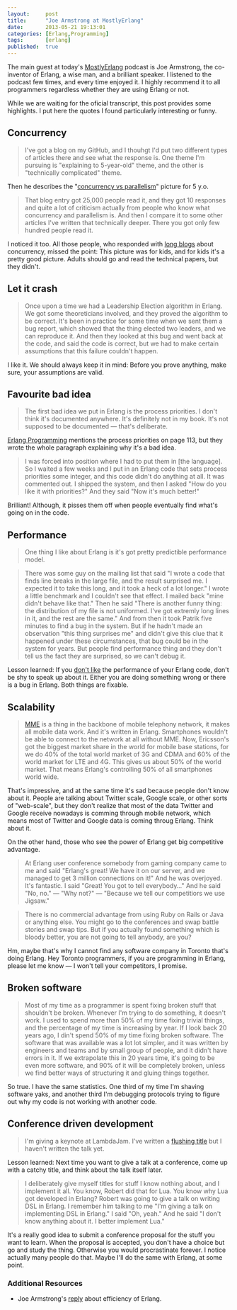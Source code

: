 ```yaml
---
layout:     post
title:      "Joe Armstrong at MostlyErlang"
date:       2013-05-21 19:13:01
categories: [Erlang,Programming]
tags:       [erlang]
published:  true
---
```


The main guest at today's [MostlyErlang](http://mostlyerlang.wordpress.com/2013/05/21/43/) podcast is Joe Armstrong, the co-inventor of Erlang, a wise man, and a brilliant speaker. I listened to the podcast few times, and every time enjoyed it. I highly recommend it to all programmers regardless whether they are using Erlang or not.

While we are waiting for the oficial transcript, this post provides some highlights. I put here the quotes I found particularly interesting or funny.

## Concurrency

> I've got a blog on my GitHub, and I thouhgt I'd put two different types of articles there and see what the response is. One theme I'm pursuing is "explaining to 5-year-old" theme, and the other is "technically complicated" theme.

Then he describes the "[concurrency vs parallelism](http://joearms.github.io/2013/04/05/concurrent-and-parallel-programming.html)" picture for 5 y.o. 

> That blog entry got 25,000 people read it, and they got 10 responses and quite a lot of criticism actually from people who know what concurrency and parallelism is. And then I compare it to some other articles I've written that technically deeper. There you got only few hundred people read it.

I noticed it too. All those people, who responded with [long blogs](http://www.yosefk.com/blog/parallelism-and-concurrency-need-different-tools.html) about concurrency, missed the point: This picture was for kids, and for kids it's a pretty good picture. Adults should go and read the technical papers, but they didn't.

<!-- more -->

## Let it crash

> Once upon a time we had a Leadership Election algorithm in Erlang. We got some theoreticians involved, and they proved the algorithm to be correct. It's been in practice for some time when we sent them a bug report, which showed that the thing elected two leaders, and we can reproduce it. And then they looked at this bug and went back at the code, and said the code is correct, but we had to make certain assumptions that this failure couldn't happen.

I like it. We should always keep it in mind: Before you prove anything, make sure, your assumptions are valid.

## Favourite bad idea

> The first bad idea we put in Erlang is the process priorities. I don't think it's documented anywhere. It's definitely not in my book. It's not supposed to be documented — that's deliberate.

[Erlang Programming](http://www.erlangprogramming.org/) mentions the process priorities on page 113, but they wrote the whole paragraph explaining why it's a bad idea.

> I was forced into position where I had to put them in [the language]. So I waited a few weeks and I put in an Erlang code that sets process priorities some integer, and this code didn't do anything at all. It was commented out. I shipped the system, and then I asked "How do you like it with priorities?" And they said "Now it's much better!"

Brilliant! Although, it pisses them off when people eventually find what's going on in the code.

## Performance

> One thing I like about Erlang is it's got pretty predictible performance model.

> There was some guy on the mailing list that said "I wrote a code that finds line breaks in the large file, and the result surprised me. I expected it to take this long, and it took a heck of a lot longer." I wrote a little benchmark and I couldn't see that effect. I mailed back "mine didn't behave like that." Then he said "There is another funny thing: the distribution of my file is not uniformed. I've got extremly long lines in it, and the rest are the same." And from then it took Patrik five minutes to find a bug in the system. But if he hadn't made an observation "this thing surprises me" and didn't give this clue that it happened under these circumstances, that bug could be in the system for years. But people find performance thing and they don't tell us the fact they are surprised, so we can't debug it.

Lesson learned: If you [don't like][1] the performance of your Erlang code, don't be shy to speak up about it. Either you are doing something wrong or there is a bug in Erlang. Both things are fixable.

## Scalability

> [MME](http://www.ericsson.com/ourportfolio/products/sgsn-mme) is a thing in the backbone of mobile telephony network, it makes all mobile data work. And it's written in Erlang. Smartphones wouldn't be able to connect to the network at all without MME. Now, Ericsson's got the biggest market share in the world for mobile base stations, for we do 40% of the total world market of 3G and CDMA and 60% of the world market for LTE and 4G. This gives us about 50% of the world market. That means Erlang's controlling 50% of all smartphones world wide.

That's impressive, and at the same time it's sad because people don't know about it. People are talking about Twitter scale, Google scale, or other sorts of "web-scale", but they don't realize that most of the data Twitter and Google receive nowadays is comming through mobile network, which means most of Twitter and Google data is coming throug Erlang. Think about it.

On the other hand, those who see the power of Erlang get big competitive advantage.

> At Erlang user conference somebody from gaming company came to me and said "Erlang's great! We have it on our server, and we managed to get 3 million connections on it!" And he was overjoyed. It's fantastic. I said "Great! You got to tell everybody…" And he said "No, no." — "Why not?" — "Because we tell our competitiors we use Jigsaw."

> There is no commercial advantage from using Ruby on Rails or Java or anything else. You might go to the conferences and swap battle stories and swap tips. But if you actually found something which is bloody better, you are not going to tell anybody, are you?

Hm, maybe that's why I cannot find any software company in Toronto that's doing Erlang. Hey Toronto programmers, if you are programming in Erlang, please let me know — I won't tell your competitors, I promise.

## Broken software

> Most of my time as a programmer is spent fixing broken stuff that shouldn't be broken. Whenever I'm trying to do something, it doesn't work. I used to spend more than 50% of my time fixing trivial things, and the percentage of my time is increasing by year. If I look back 20 years ago, I din't spend 50% of my time fixing broken software. The software that was available was a lot lot simpler, and it was written by engineers and teams and by small group of people, and it didn't have errors in it. If we extrapolate this in 20 years time, it's going to be even more software, and 90% of it will be completely broken, unless we find better ways of structuring it and gluing things together.

So true. I have the same statistics. One third of my time I'm shaving software yaks, and another third I'm debugging protocols trying to figure out why my code is not working with another code.

## Conference driven development

> I'm giving a keynote at LambdaJam. I've written a [flushing title](http://lambdajam.com/sessions#armstrong) but I haven't written the talk yet.

Lesson learned: Next time you want to give a talk at a conference, come up with a catchy title, and think about the talk itself later.

> I deliberately give myself titles for stuff I know nothing about, and I implement it all. You know, Robert did that for Lua. You know why Lua got developed in Erlang? Robert was going to give a talk on writing DSL in Erlang. I remember him talking to me "I'm giving a talk on implementing DSL in Erlang." I said "Oh, yeah." And he said "I don't know anything about it. I better implement Lua."

It's a really good idea to submit a conference proposal for the stuff you want to learn. When the proposal is accepted, you don't have a choice but go and study the thing. Otherwise you would procrastinate forever. I notice actually many people do that. Maybe I'll do the same with Erlang, at some point.


### Additional Resources

- Joe Armstrong's [reply](https://groups.google.com/forum/#!msg/erlang-programming/OiyGQ4UHqxw/HgGma01CGqYJ) about efficiency of Erlang.


[1]: http://code.mixpanel.com/2011/08/05/how-and-why-we-switched-from-erlang-to-python/
